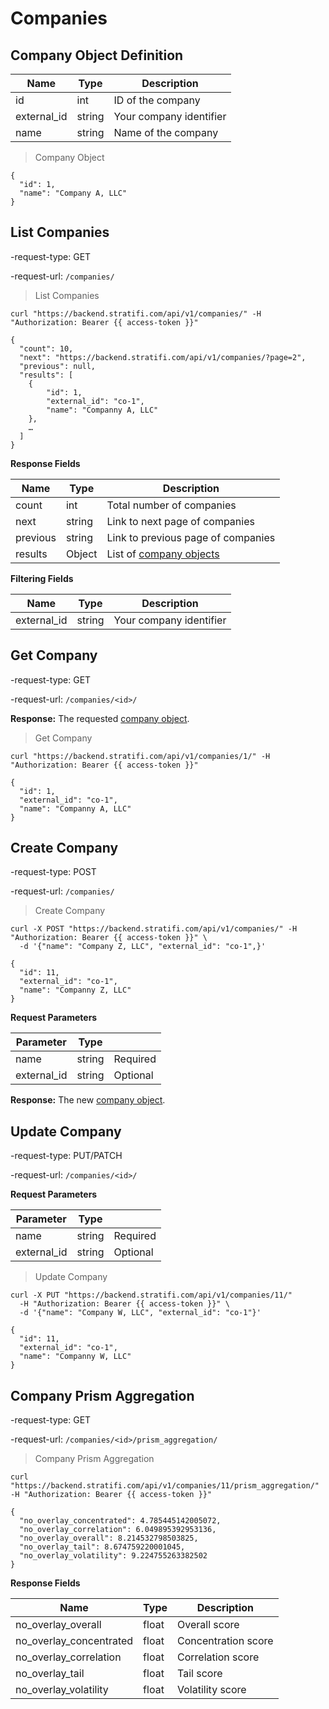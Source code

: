 # Companies

## Company Object Definition

| Name        | Type   | Description             |
| ----------- | ------ | ----------------------- |
| id          | int    | ID of the company       |
| external_id | string | Your company identifier |
| name        | string | Name of the company     |

> Company Object

```shell
{
  "id": 1,
  "name": "Company A, LLC"
}

```

## List Companies

-request-type: GET

-request-url: `/companies/`

> List Companies

```shell
curl "https://backend.stratifi.com/api/v1/companies/" -H "Authorization: Bearer {{ access-token }}"

{
  "count": 10,
  "next": "https://backend.stratifi.com/api/v1/companies/?page=2",
  "previous": null,
  "results": [
    {
        "id": 1,
        "external_id": "co-1",
        "name": "Companny A, LLC"
    },
    …
  ]
}
```

**Response Fields**

| Name     | Type   | Description                                           |
| -------- | ------ | ----------------------------------------------------- |
| count    | int    | Total number of companies                             |
| next     | string | Link to next page of companies                        |
| previous | string | Link to previous page of companies                    |
| results  | Object | List of [company objects](#company-object-definition) |

**Filtering Fields**

| Name        | Type   | Description             |
| ----------- | ------ | ----------------------- |
| external_id | string | Your company identifier |

## Get Company

-request-type: GET

-request-url: `/companies/<id>/`

**Response:** The requested [company object](#company-object-definition).

> Get Company

```shell
curl "https://backend.stratifi.com/api/v1/companies/1/" -H "Authorization: Bearer {{ access-token }}"

{
  "id": 1,
  "external_id": "co-1",
  "name": "Companny A, LLC"
}
```

## Create Company

-request-type: POST

-request-url: `/companies/`

> Create Company

```shell
curl -X POST "https://backend.stratifi.com/api/v1/companies/" -H "Authorization: Bearer {{ access-token }}" \
  -d '{"name": "Company Z, LLC", "external_id": "co-1",}'

{
  "id": 11,
  "external_id": "co-1",
  "name": "Companny Z, LLC"
}
```

**Request Parameters**

| Parameter   | Type   |          |
| ----------- | ------ | -------- |
| name        | string | Required |
| external_id | string | Optional |

**Response:** The new [company object](#company-object-definition).

## Update Company

-request-type: PUT/PATCH

-request-url: `/companies/<id>/`

**Request Parameters**

| Parameter   | Type   |          |
| ----------- | ------ | -------- |
| name        | string | Required |
| external_id | string | Optional |

> Update Company

```shell
curl -X PUT "https://backend.stratifi.com/api/v1/companies/11/"
  -H "Authorization: Bearer {{ access-token }}" \
  -d '{"name": "Company W, LLC", "external_id": "co-1"}'

{
  "id": 11,
  "external_id": "co-1",
  "name": "Companny W, LLC"
}
```

## Company Prism Aggregation

-request-type: GET

-request-url: `/companies/<id>/prism_aggregation/`

> Company Prism Aggregation

```shell
curl "https://backend.stratifi.com/api/v1/companies/11/prism_aggregation/" -H "Authorization: Bearer {{ access-token }}"

{
  "no_overlay_concentrated": 4.785445142005072,
  "no_overlay_correlation": 6.049895392953136,
  "no_overlay_overall": 8.214532798503825,
  "no_overlay_tail": 8.674759220001045,
  "no_overlay_volatility": 9.224755263382502
}
```

**Response Fields**

| Name                    | Type  | Description         |
| ----------------------- | ----- | ------------------- |
| no_overlay_overall      | float | Overall score       |
| no_overlay_concentrated | float | Concentration score |
| no_overlay_correlation  | float | Correlation score   |
| no_overlay_tail         | float | Tail score          |
| no_overlay_volatility   | float | Volatility score    |
